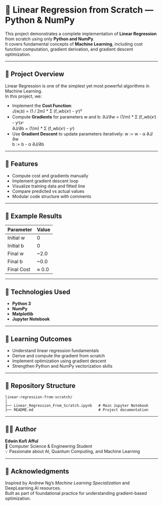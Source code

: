 # 🧠 Linear Regression from Scratch — Python & NumPy

This project demonstrates a complete implementation of **Linear Regression** from scratch using only **Python and NumPy**.  
It covers fundamental concepts of **Machine Learning**, including cost function computation, gradient derivation, and gradient descent optimization.

---

## 📘 Project Overview
Linear Regression is one of the simplest yet most powerful algorithms in Machine Learning.  
In this project, we:
- Implement the **Cost Function**:  
  J(w,b) = (1 / 2m) * Σ (f_wb(xᶦ) - yᶦ)²
- Compute **Gradients** for parameters w and b:
  ∂J/∂w = (1/m) * Σ (f_wb(xᶦ) - yᶦ)xᶦ  
  ∂J/∂b = (1/m) * Σ (f_wb(xᶦ) - yᶦ)
- Use **Gradient Descent** to update parameters iteratively:
  w := w - α ∂J/∂w  
  b := b - α ∂J/∂b

---

## 🧩 Features
- Compute cost and gradients manually  
- Implement gradient descent loop  
- Visualize training data and fitted line  
- Compare predicted vs actual values  
- Modular code structure with comments  

---

## 🧮 Example Results
| Parameter | Value |
|------------|--------|
| Initial w | 0 |
| Initial b | 0 |
| Final w | ~2.0 |
| Final b | ~0.0 |
| Final Cost | ≈ 0.0 |

---

## 🚀 Technologies Used
- **Python 3**
- **NumPy**
- **Matplotlib**
- **Jupyter Notebook**

---

## 🧠 Learning Outcomes
- Understand linear regression fundamentals  
- Derive and compute the gradient from scratch  
- Implement optimization using gradient descent  
- Strengthen Python and NumPy vectorization skills  

---

## 📂 Repository Structure
```
linear-regression-from-scratch/
│
├── Linear_Regression_From_Scratch.ipynb   # Main Jupyter Notebook
├── README.md                              # Project documentation

```

---

## 🧑‍💻 Author
**Edwin Kofi Afful**  
📍 Computer Science & Engineering Student  
💡 Passionate about AI, Quantum Computing, and Machine Learning  

---

## 🌟 Acknowledgments
Inspired by Andrew Ng’s *Machine Learning Specialization* and DeepLearning.AI resources.  
Built as part of foundational practice for understanding gradient-based optimization.
